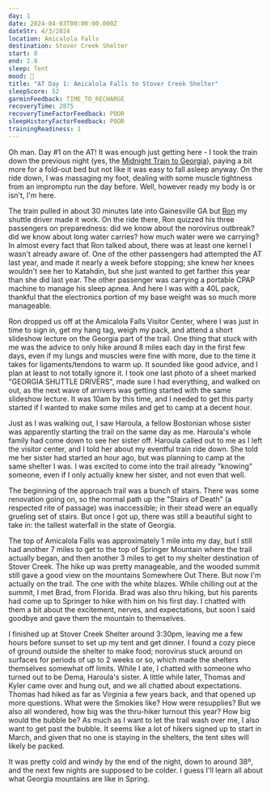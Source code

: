 ```yaml
---
day: 1
date: 2024-04-03T00:00:00.000Z
dateStr: 4/3/2024
location: Amicalola Falls
destination: Stover Creek Shelter
start: 0
end: 2.8
sleep: Tent
mood: 🙂
title: "AT Day 1: Amicalola Falls to Stover Creek Shelter"
sleepScore: 52
garminFeedback: TIME_TO_RECHARGE
recoveryTime: 2875
recoveryTimeFactorFeedback: POOR
sleepHistoryFactorFeedback: POOR
trainingReadiness: 1
---
```

Oh man. Day #1 on the AT! It was enough just getting here - I took the train down the previous night (yes, the [Midnight Train to Georgia](https://youtu.be/A0F9lh8TiSM?si=WNNgeRtjFpZy0PGU)), paying a bit more for a fold-out bed but not like it was easy to fall asleep anyway. On the ride down, I was massaging my foot, dealing with some muscle tightness from an impromptu run the day before. Well, however ready my body is or isn't, I'm here.

The train pulled in about 30 minutes late into Gainesville GA but [Ron](https://www.facebook.com/profile.php?id=100063487306565) my shuttle driver made it work. On the ride there, Ron quizzed his three passengers on preparedness: did we know about the norovirus outbreak? did we know about long water carries? how much water were we carrying? In almost every fact that Ron talked about, there was at least one kernel I wasn't already aware of. One of the other passengers had attempted the AT last year, and made it nearly a week before stopping; she knew her knees wouldn't see her to Katahdin, but she just wanted to get farther this year than she did last year. The other passenger was carrying a portable CPAP machine to manage his sleep apnea. And here I was with a 40L pack, thankful that the electronics portion of my base weight was so much more manageable.

Ron dropped us off at the Amicalola Falls Visitor Center, where I was just in time to sign in, get my hang tag, weigh my pack, and attend a short slideshow lecture on the Georgia part of the trail. One thing that stuck with me was the advice to only hike around 8 miles each day in the first few days, even if my lungs and muscles were fine with more, due to the time it takes for ligaments/tendons to warm up. It sounded like good advice, and I plan at least to not totally ignore it. I took one last photo of a sheet marked "GEORGIA SHUTTLE DRIVERS", made sure I had everything, and walked on out, as the next wave of arrivers was getting started with the same slideshow lecture. It was 10am by this time, and I needed to get this party started if I wanted to make some miles and get to camp at a decent hour.

Just as I was walking out, I saw Haroula, a fellow Bostonian whose sister was apparently starting the trail on the same day as me. Haroula's whole family had come down to see her sister off. Haroula called out to me as I left the visitor center, and I told her about my eventful train ride down. She told me her sister had started an hour ago, but was planning to camp at the same shelter I was. I was excited to come into the trail already "knowing" someone, even if I only actually knew her sister, and not even that well.

The beginning of the approach trail was a bunch of stairs. There was some renovation going on, so the normal path up the "Stairs of Death" (a respected rite of passage) was inaccessible; in their stead were an equally grueling set of stairs. But once I got up, there was still a beautiful sight to take in: the tallest waterfall in the state of Georgia.

The top of Amicalola Falls was approximately 1 mile into my day, but I still had another 7 miles to get to the top of Springer Mountain where the trail actually began, and then another 3 miles to get to my shelter destination of Stover Creek. The hike up was pretty manageable, and the wooded summit still gave a good view on the mountains Somewhere Out There. But now I'm actually on the trail. The one with the white blazes. While chilling out at the summit, I met Brad, from Florida. Brad was also thru hiking, but his parents had come up to Springer to hike with him on his first day. I chatted with them a bit about the excitement, nerves, and expectations, but soon I said goodbye and gave them the mountain to themselves.

I finished up at Stover Creek Shelter around 3:30pm, leaving me a few hours before sunset to set up my tent and get dinner. I found a cozy piece of ground outside the shelter to make food; norovirus stuck around on surfaces for periods of up to 2 weeks or so, which made the shelters themselves somewhat off limits. While I ate, I chatted with someone who turned out to be Dema, Haroula's sister. A little while later, Thomas and Kyler came over and hung out, and we all chatted about expectations. Thomas had hiked as far as Virginia a few years back, and that opened up more questions. What were the Smokies like? How were resupplies? But we also all wondered, how big was the thru-hiker turnout this year? How big would the bubble be? As much as I want to let the trail wash over me, I also want to get past the bubble. It seems like a lot of hikers signed up to start in March, and given that no one is staying in the shelters, the tent sites will likely be packed.

It was pretty cold and windy by the end of the night, down to around 38º, and the next few nights are supposed to be colder. I guess I'll learn all about what Georgia mountains are like in Spring.
